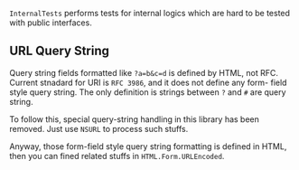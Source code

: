 



`InternalTests` performs tests for internal logics which are hard to be
tested with public interfaces.











URL Query String
----------------
Query string fields formatted like `?a=b&c=d` is defined by HTML, not RFC.
Current stnadard for URI is `RFC 3986`, and it does not define any form-
field style query string. The only definition is strings between `?` and 
`#` are query string.

To follow this, special query-string handling in this library has been 
removed. Just use `NSURL` to process such stuffs. 

Anyway, those form-field style query string formatting is defined in HTML,
then you can fined related stuffs in `HTML.Form.URLEncoded`.